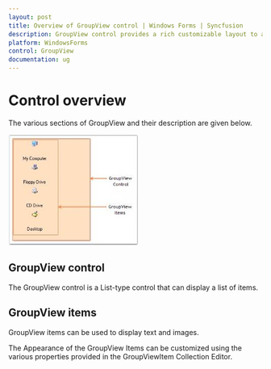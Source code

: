 ```yaml
---
layout: post
title: Overview of GroupView control | Windows Forms | Syncfusion
description: GroupView control provides a rich customizable layout to arrange the items, wide variety of visual theme, image settings and much more.
platform: WindowsForms
control: GroupView
documentation: ug
---
```

# Control overview

The various sections of GroupView and their description are given below.

 ![GroupView with list of items](Overview_images/Overview_img50.jpeg)


## GroupView control

The GroupView control is a List-type control that can display a list of items.

## GroupView items

GroupView items can be used to display text and images.

The Appearance of the GroupView Items can be customized using the various properties provided in the GroupViewItem Collection Editor.
